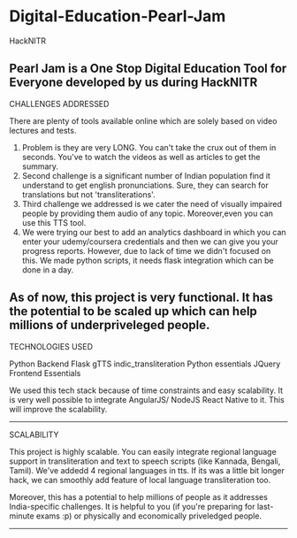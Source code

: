 # Digital-Education-Pearl-Jam
HackNITR

Pearl Jam is a One Stop Digital Education Tool for Everyone developed by us during HackNITR
--------------------------------------------------------------------------------------------------------------------------
CHALLENGES ADDRESSED

There are plenty of tools available online which are solely based on video lectures and tests.

1) Problem is they are very LONG. You can't take the crux out of them in seconds. You've to watch the videos as well as
articles to get the summary.
2) Second challenge is a significant number of Indian population find it understand to get english pronunciations. Sure, 
they can search for translations but not 'transliterations'.
3) Third challenge we addressed is we cater the need of visually impaired people by providing them audio of any topic. 
Moreover,even you can use this TTS tool.
4) We were trying our best to add an analytics dashboard in which you can enter your udemy/coursera credentials and then
we can give you your progress reports. However, due to lack of time we didn't focused on this. We made python scripts, it 
needs flask integration which can be done in a day.

As of now, this project is very functional. It has the potential to be scaled up which can help millions of underpriveleged
people.
---------------------------------------------------------------------------------------------------------------------------

TECHNOLOGIES USED

 Python Backend
 Flask
 gTTS
 indic_transliteration
 Python essentials
 JQuery
 Frontend Essentials

We used this tech stack because of time constraints and easy scalability. It is very well possible to integrate AngularJS/
NodeJS
React Native to it. This will improve the scalability.

-----------------------------------------------------------------------------------------------------------------------------
SCALABILITY

This project is highly scalable. You can easily integrate regional language support in transliteration and text to speech
scripts (like Kannada, Bengali, Tamil). We've addedd 4 regional languages in tts. If its was a little bit longer hack,
we can smoothly add feature of local language transliteration too.

Moreover, this has a potential to help millions of people as it addresses India-specific challenges. It is helpful to 
you (if you're preparing for last-minute exams :p) or physically and economically priveledged people.

----------------------------------------------------------------------------------------------------------------------------
